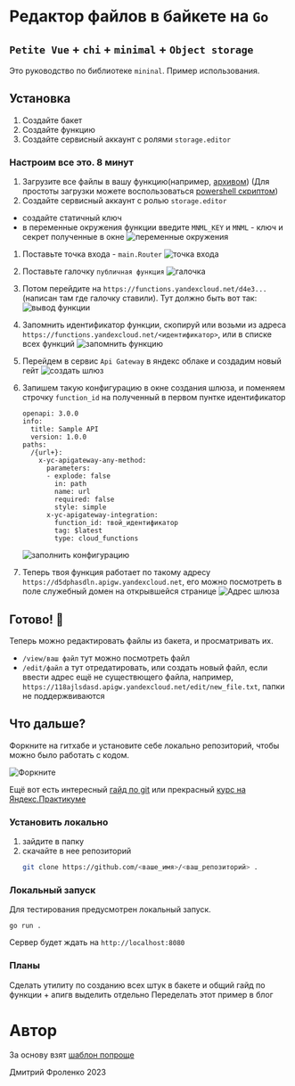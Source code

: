 # Редактор файлов в байкете на `Go`

`Petite Vue` + `chi` + `minimal` + `Object storage`
----

Это руководство по библиотеке `mininal`. Пример использования.

## Установка

1. Создайте бакет
2. Создайте функцию
3. Создайте сервисный аккаунт с ролями `storage.editor`

### Настроим все это. 8 минут

1. Загрузите все файлы в вашу функцию(например, [архивом](https://minhaskamal.github.io/DownGit/#/home)) (Для простоты загрузки можете воспользоваться [powershell скриптом](https://github.com/thefrol/powershell-yandexcloud-function-uploader))
1. Создайте сервисный аккаунт с ролью `storage.editor`
  - создайте статичный ключ
  - в переменные окружения функции введите `MNML_KEY` и `MNML` - ключ и секрет полученные в окне
  ![переменные окружения](./assets/func-env.png "куда ввести переменные окружения") 
1. Поставьте точка входа - `main.Router`
    ![точка входа](./assets/code.png "Вот сюда")
2. Поставьте галочку `публичная функция`
    ![галочка](./assets/public.png "Вот сюда")
3. Потом перейдите на `https://functions.yandexcloud.net/d4e3...`(написан там где галочку ставили). Тут должно быть вот так:
      ![вывод функции](./assets/iter1.png)
1. Запомнить идентификатор функции, скопируй или возьми из адреса `https://functions.yandexcloud.net/<идентификатор>`, или в списке всех функций
    ![запомнить функцию](./assets/func-id.png "Где находится идетификатор")
1. Перейдем в сервис `Api Gateway` в яндекс облаке и создадим новый гейт
    ![создать шлюз](./assets/gateway-create.png "Где находится кнопка")
2. Запишем такую конфигурацию в окне создания шлюза, и поменяем строчку `function_id` на полученный в первом пунтке идентификатор

    ```openapi
    openapi: 3.0.0
    info:
      title: Sample API
      version: 1.0.0
    paths:
      /{url+}:
        x-yc-apigateway-any-method:
          parameters:
          - explode: false
            in: path
            name: url
            required: false
            style: simple
          x-yc-apigateway-integration:
            function_id: твой_идентификатор
            tag: $latest
            type: cloud_functions
    ```

    ![заполнить конфигурацию](./assets/gateway-config.png "Куда писать")
4. Теперь твоя функция работает по такому адресу `https://d5dphasdln.apigw.yandexcloud.net`, его можно посмотреть в поле служебный домен на открывшейся странице
    ![Адрес шлюза](./assets/gateway-url.png)

## Готово! 🙌

Теперь можно редактировать файлы из бакета, и просматривать их. 

+ `/view/ваш файл` тут можно посмотреть файл
+ `/edit/файл` а тут отредатировать, или создать новый файл, если ввести адрес ещё не существющего файла, например, `https://118ajlsdasd.apigw.yandexcloud.net/edit/new_file.txt`, папки не поддержвиваются

## Что дальше?

Форкните на гитхабе и установите себе локально репозиторий, чтобы можно было работать с кодом. 

![Форкните](https://docs.github.com/assets/cb-79331/mw-1440/images/help/repository/fork_button.webp)

Ещё вот есть интересный [гайд по git](https://habr.com/ru/articles/541258/) или прекрасный [курс на Яндекс.Практикуме](https://practicum.yandex.ru/git-basics/)

### Установить локально

1. зайдите в папку
2. скачайте в нее репозиторий
    ```bash
    git clone https://github.com/<ваше_имя>/<ваш_репозиторий> .
    ```

### Локальный запуск

Для тестирования предусмотрен локальный запуск. 

```
go run .
```

Сервер будет ждать на `http://localhost:8080`

### Планы

Сделать утилиту по созданию всех штук в бакете
и общий гайд по функции + апигв выделить отдельно
Переделать этот пример в блог

# Автор

За основу взят [шаблон попроще](https://github.com/thefrol/go-chi-yandex-cloud-template)

Дмитрий Фроленко 2023
